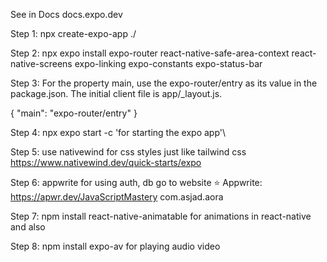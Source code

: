 See in Docs docs.expo.dev

Step 1: npx create-expo-app ./

Step 2: npx expo install expo-router react-native-safe-area-context react-native-screens expo-linking expo-constants expo-status-bar

Step 3: For the property main, use the expo-router/entry as its value in the package.json. The initial client file is app/\_layout.js.

{
"main": "expo-router/entry"
}

Step 4: npx expo start -c 'for starting the expo app'\

Step 5: use nativewind for css styles just like tailwind css https://www.nativewind.dev/quick-starts/expo

Step 6: appwrite for using auth, db go to website ⭐ Appwrite: https://apwr.dev/JavaScriptMastery
com.asjad.aora

Step 7: npm install react-native-animatable for animations in react-native and also

Step 8: npm install expo-av for playing audio video
